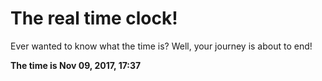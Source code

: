 # The real time clock!

Ever wanted to know what the time is? Well, your journey is about to end!

**The time is Nov 09, 2017, 17:37**